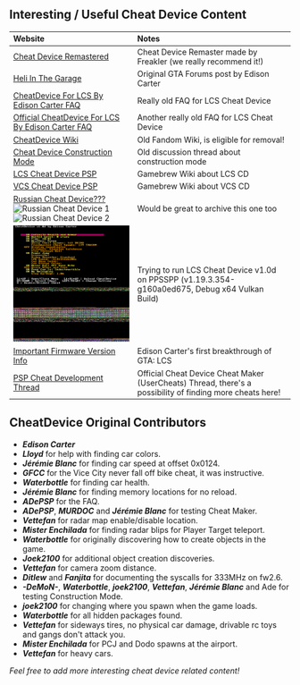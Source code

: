 ## Interesting / Useful Cheat Device Content

| Website | Notes |
|:--------|:------|
|[Cheat Device Remastered](http://cheatdeviceremastered.com/) | Cheat Device Remaster made by Freakler (we really recommend it!)
|[Heli In The Garage](https://gtaforums.com/topic/224075-heli-in-the-garage/) | Original GTA Forums post by Edison Carter |
| [CheatDevice For LCS By Edison Carter FAQ](https://gtaforums.com/topic/224921-cheatdevice-for-lcs-faq/) | Really old FAQ for LCS Cheat Device |
| [Official CheatDevice For LCS By Edison Carter FAQ](https://gtaforums.com/topic/226501-official-cheatdevice-for-lcs-faq/) | Another really old FAQ for LCS Cheat Device |
| [CheatDevice Wiki](https://cheatdevice.fandom.com/wiki/CheatDevice_Wiki) | Old Fandom Wiki, is eligible for removal! |
| [Cheat Device Construction Mode](https://gtaforums.com/topic/235115-cheatdevice-construction-mode/) | Old discussion thread about construction mode |
| [LCS Cheat Device PSP](https://www.gamebrew.org/wiki/LCS_CheatDevice_PSP) | Gamebrew Wiki about LCS CD |
| [VCS Cheat Device PSP](https://www.gamebrew.org/wiki/VCS_CheatDevice_PSP) | Gamebrew Wiki about VCS CD |
| [Russian Cheat Device???](https://web.archive.org/web/20250813224514/https://centalspb.weebly.com/blog/cheat-device-dlya-gta-vcs-na-psp) ![Russian Cheat Device 1](https://external-content.duckduckgo.com/iu/?u=http%3A%2F%2Fwww.pspinfo.ru%2Fuploads%2Fposts%2F2011-08%2F1312903831_pic_0000.jpg&f=1&nofb=1&ipt=d8fc11474dab1f0f5a5ff761e40b7aa1f1bf43ed7b694865d80732c789ac0e75) ![Russian Cheat Device 2](https://external-content.duckduckgo.com/iu/?u=http%3A%2F%2Fsun9-45.userapi.com%2Fimpf%2Fc625526%2Fv625526280%2F43e71%2FVUrzmOG8EXQ.jpg%3Fsize%3D480x272%26quality%3D96%26sign%3D58d4268edbab6f9673db83a71e0ae705%26type%3Dalbum&f=1&nofb=1&ipt=81bc2aa38734dd5f013f5ff89198b4f177f34da5ce10b13a98abcecfb33fdc92) | Would be great to archive this one too |
| ![LCS Cheat Device on PPSSPP 1](<Pictures/CD v1.0d on PPSSPP.png>) | Trying to run LCS Cheat Device v1.0d on PPSSPP (v1.19.3.354-g160a0ed675, Debug x64 Vulkan Build) |
| [Important Firmware Version Info](https://gtaforums.com/topic/220486-important-firmware-version-info/) | Edison Carter's first breakthrough of GTA: LCS |
| [PSP Cheat Development Thread](https://gtaforums.com/topic/229865-psp-cheat-development/) | Official Cheat Device Cheat Maker (UserCheats) Thread, there's a possibility of finding more cheats here! |

## CheatDevice Original Contributors
 - _**Edison Carter**_
 - _**Lloyd**_ for help with finding car colors.
 - _**Jérémie Blanc**_ for finding car speed at offset 0x0124.
 - _**GFCC**_ for the Vice City never fall off bike cheat, it was instructive.
 - _**Waterbottle**_ for finding car health.
 - _**Jérémie Blanc**_ for finding memory locations for no reload.
 - _**ADePSP**_ for the FAQ.
 - _**ADePSP**_, _**MURDOC**_ and _**Jérémie Blanc**_ for testing Cheat Maker.
 - _**Vettefan**_ for radar map enable/disable location.
 - _**Mister Enchilada**_ for finding radar blips for Player Target teleport.
 - _**Waterbottle**_ for originally discovering how to create objects in the game.
 - _**Joek2100**_ for additional object creation discoveries.
 - _**Vettefan**_ for camera zoom distance.
 - _**Ditlew**_ and _**Fanjita**_ for documenting the syscalls for 333MHz on fw2.6.
 - _**-DeMoN-**_, _**Waterbottle**_, _**joek2100**_, _**Vettefan**_, _**Jérémie Blanc**_ and Ade for testing Construction Mode.
 - _**joek2100**_ for changing where you spawn when the game loads.
 - _**Waterbottle**_ for all hidden packages found.
 - _**Vettefan**_ for sideways tires, no physical car damage, drivable rc toys and gangs don't attack you.
 - _**Mister Enchilada**_ for PCJ and Dodo spawns at the airport.
 - _**Vettefan**_ for heavy cars.

_Feel free to add more interesting cheat device related content!_
